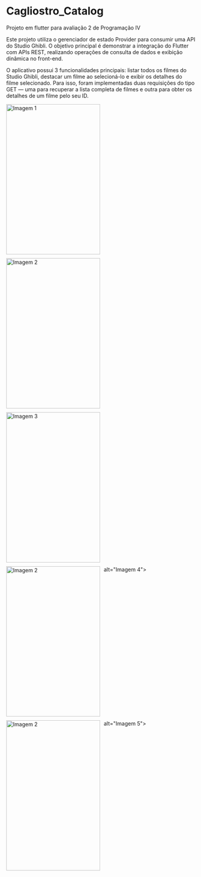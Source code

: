 # Cagliostro_Catalog

Projeto em flutter para avaliação 2 de Programação IV

Este projeto utiliza o gerenciador de estado Provider para consumir uma API do Studio Ghibli. O objetivo principal é demonstrar a integração do Flutter com APIs REST, realizando operações de consulta de dados e exibição dinâmica no front-end.

O aplicativo possui 3 funcionalidades principais: listar todos os filmes do Studio Ghibli, destacar um filme ao selecioná-lo e exibir os detalhes do filme selecionado. Para isso, foram implementadas duas requisições do tipo GET — uma para recuperar a lista completa de filmes e outra para obter os detalhes de um filme pelo seu ID.

<div style="display: flex; flex-wrap: wrap; gap: 10px;">
  <img src="https://github.com/user-attachments/assets/f91562ec-5302-485f-b064-5fb4cc61ba61" width="250px" height="400px" alt="Imagem 1">
  <img src="https://github.com/user-attachments/assets/91c9330f-7175-492d-8364-6c32d0ee3c1b" width="250px" height="400px" alt="Imagem 2">
  <img src="https://github.com/user-attachments/assets/52d0ba8a-2c96-46f7-9b64-024e33c21cb2" width="250px" height="400px" alt="Imagem 3">
  <img src="https://github.com/user-attachments/assets/5412776d-069c-478a-a77f-1d146f64ad96" width="250px" height="400px" alt="Imagem 2"> alt="Imagem 4">
  <img src="https://github.com/user-attachments/assets/99311763-9616-42a2-b00a-228556cc4449" width="250px" height="400px" alt="Imagem 2"> alt="Imagem 5">
</div>




